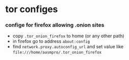 # tor configes
### confige for firefox allowing .onion sites
* copy `.tor_onion_firefox` to home (or any other path)
* in firefox go to address `about:config`
* find `network.proxy.autoconfig_url` and set value like `file:///home/aasmpro/.tor_onion_firefox`

